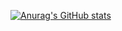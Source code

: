 [![Anurag's GitHub stats](https://github-readme-stats.vercel.app/api?username=Spring-527)](https://github.com/Spring-527/github-readme-stats)

